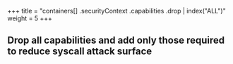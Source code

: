 +++
title = "containers[] .securityContext .capabilities .drop | index(\"ALL\")"
weight = 5
+++

## Drop all capabilities and add only those required to reduce syscall attack surface

